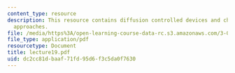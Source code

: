 ```yaml
---
content_type: resource
description: This resource contains diffusion controlled devices and chemically controlled
  approaches.
file: /media/https%3A/open-learning-course-data-rc.s3.amazonaws.com/3-051j-materials-for-biomedical-applications-spring-2006/dc2cc81dbaaf71fd95d6f3c5da0f7630_lecture19.pdf
file_type: application/pdf
resourcetype: Document
title: lecture19.pdf
uid: dc2cc81d-baaf-71fd-95d6-f3c5da0f7630
---
```

